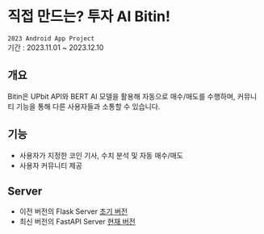 # 직접 만드는? 투자 AI Bitin!
`2023 Android App Project`<br>
기간 : 2023.11.01 ~ 2023.12.10
## 개요
Bitin은 UPbit API와 BERT AI 모델을 활용해 자동으로 매수/매도를 수행하며, 커뮤니티 기능을 통해 다른 사용자들과 소통할 수 있습니다.

## 기능
- 사용자가 지정한 코인 기사, 수치 분석 및 자동 매수/매도
- 사용자 커뮤니티 제공

## Server
- 이전 버전의 Flask Server [초기 버전](https://github.com/rlagusals1102/Bitin/tree/main/Bitin_flask)
- 최신 버전의 FastAPI Server [현재 버전](https://github.com/rlagusals1102/Bitin_Server)
